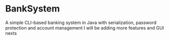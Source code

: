 # BankSystem
A simple CLI-based banking system in Java with serialization, password protection and account management
I will be adding more features and GUI nexts
